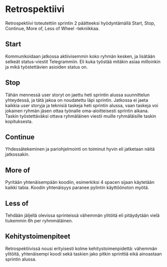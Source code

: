 # Retrospektiivi

Retrospektiivi toteutettiin sprintin 2 päätteeksi hyödyntämällä Start, Stop, Continue, More of, Less of Wheel -tekniikkaa.

## Start
Kommunikoidaan jatkossa aktiivisemmin koko ryhmän kesken, ja lisätään selkeät status-viestit Telegrammiin. Eli kuka työstää mitäkin asiaa milloinkin ja mikä työstettävien asioiden status on. 

## Stop
Tähän mennessä user storyt on jaettu heti sprintin alussa suunnittelun yhteydessä, ja tätä jakoa on noudatettu läpi sprintin. Jatkossa ei jaeta kaikkia user storyja ja teknisiä taskeja heti sprintin alussa, vaan taskeja voi jokainen ryhmän jäsen ottaa työnalle oma-aloitteisesti sprintin aikana. Taskin työstettäväksi ottava ryhmäläinen viestii muille ryhmäläisille taskin kopituksesta.

## Continue
Yhdessätekeminen ja pariohjelmointi on toiminut hyvin eli jatketaan näitä jatkossakin. 

## More of
Pyritään yhtenäisempään koodiin, esimerkiksi 4 spacen sijaan käytetään kaikki tabia. Koodin yhtenäisyys paranee pylintin käyttöönoton myötä. 

## Less of
Tehdään jäljellä olevissa sprinteissä vähemmän ylitöitä eli pitäydytään vielä tiukemmin 6h per ryhmmäläinen. 

## Kehitystoimenpiteet
Retrospektiivissä nousi erityisesti kolme kehitystoimenpidettä: vähemmän ylitöitä, yhtenäisempi koodi sekä taskien jako pitkin sprinttiä eikä ainoastaan sprintin alussa. 
